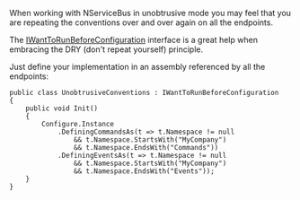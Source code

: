 <!--
title: "How to Centralize All Unobtrusive Declarations?"
tags: 
-->

When working with NServiceBus in unobtrusive mode you may feel that you are repeating the conventions over and over again on all the endpoints.


The
[IWantToRunBeforeConfiguration](https://github.com/NServiceBus/NServiceBus/blob/develop/src/NServiceBus.Core/IWantToRunBeforeConfiguration.cs) interface is a great help when embracing the DRY (don't repeat yourself) principle. 

Just define your implementation in an assembly referenced by all the endpoints:

    public class UnobtrusiveConventions : IWantToRunBeforeConfiguration
    {
        public void Init()
        {
            Configure.Instance
                .DefiningCommandsAs(t => t.Namespace != null
                    && t.Namespace.StartsWith("MyCompany") 
                    && t.Namespace.EndsWith("Commands"))
                .DefiningEventsAs(t => t.Namespace != null
                    && t.Namespace.StartsWith("MyCompany") 
                    && t.Namespace.EndsWith("Events"));
        }
    }

